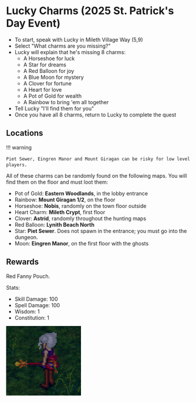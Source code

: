 # Lucky Charms (2025 St. Patrick's Day Event)

- To start, speak with Lucky in Mileth Village Way (5,9)
- Select "What charms are you missing?"
- Lucky will explain that he's missing 8 charms:
    - A Horseshoe for luck
    - A Star for dreams
    - A Red Balloon for joy
    - A Blue Moon for mystery
    - A Clover for fortune
    - A Heart for love
    - A Pot of Gold for wealth
    - A Rainbow to bring 'em all together
- Tell Lucky "I'll find them for you"
- Once you have all 8 charms, return to Lucky to complete the quest

## Locations

!!! warning

    Piet Sewer, Eingren Manor and Mount Giragan can be risky for low level players.

All of these charms can be randomly found on the following maps. You will find them on the floor and must loot them:

- Pot of Gold: **Eastern Woodlands**, in the lobby entrance
- Rainbow: **Mount Giragan 1/2**, on the floor
- Horseshoe: **Nobis**, randomly on the town floor outside
- Heart Charm: **Mileth Crypt**, first floor
- Clover: **Astrid**, randomly throughout the hunting maps
- Red Balloon: **Lynith Beach North**
- Star: **Piet Sewer**. Does not spawn in the entrance; you must go into the dungeon.
- Moon: **Eingren Manor**, on the first floor with the ghosts

## Rewards

Red Fanny Pouch.

Stats:

- Skill Damage: 100
- Spell Damage: 100
- Wisdom: 1
- Constitution: 1

![Red Fanny Pouch](../assets/red_fanny_pouch.png)
